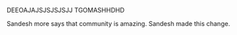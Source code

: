 DEEOAJAJSJSJSJSJJ TGOMASHHDHD

Sandesh more says that community is amazing.
Sandesh made this change.


